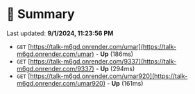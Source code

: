 # 📖 Summary
Last updated: **9/1/2024, 11:23:56 PM**

- `GET` [https://talk-m6gd.onrender.com/umar](https://talk-m6gd.onrender.com/umar) - **Up** (186ms)
- `GET` [https://talk-m6gd.onrender.com/9337](https://talk-m6gd.onrender.com/9337) - **Up** (294ms)
- `GET` [https://talk-m6gd.onrender.com/umar920](https://talk-m6gd.onrender.com/umar920) - **Up** (161ms)
